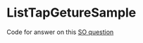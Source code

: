 # ListTapGetureSample
Code for answer on this [SO question](https://stackoverflow.com/questions/45934764/how-to-handle-event-for-a-specific-control-in-listviewxamarin)
